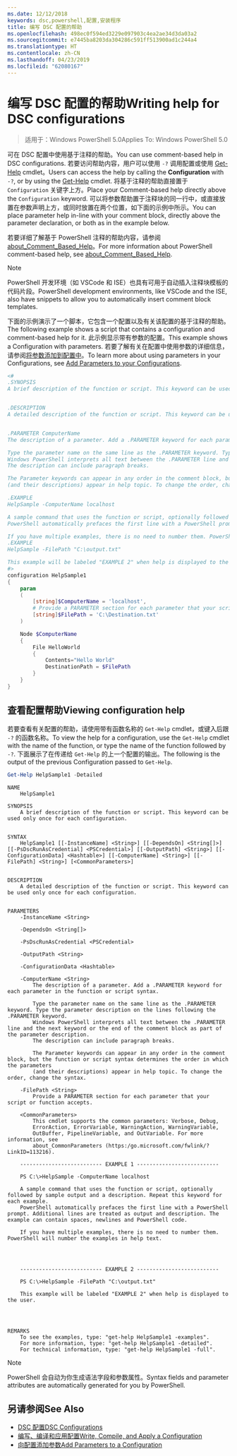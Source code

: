 ```yaml
---
ms.date: 12/12/2018
keywords: dsc,powershell,配置,安装程序
title: 编写 DSC 配置的帮助
ms.openlocfilehash: 498ec0f594ed3229e097903c4ea2ae34d3da03a2
ms.sourcegitcommit: e7445ba8203da304286c591ff513900ad1c244a4
ms.translationtype: HT
ms.contentlocale: zh-CN
ms.lasthandoff: 04/23/2019
ms.locfileid: "62080167"
---
```

# <a name="writing-help-for-dsc-configurations"></a><span data-ttu-id="5bcc1-103">编写 DSC 配置的帮助</span><span class="sxs-lookup"><span data-stu-id="5bcc1-103">Writing help for DSC configurations</span></span>

><span data-ttu-id="5bcc1-104">适用于：Windows PowerShell 5.0</span><span class="sxs-lookup"><span data-stu-id="5bcc1-104">Applies To: Windows PowerShell 5.0</span></span>

<span data-ttu-id="5bcc1-105">可在 DSC 配置中使用基于注释的帮助。</span><span class="sxs-lookup"><span data-stu-id="5bcc1-105">You can use comment-based help in DSC configurations.</span></span> <span data-ttu-id="5bcc1-106">若要访问帮助内容，用户可以使用 `-?` 调用配置或使用 [Get-Help](/powershell/module/Microsoft.PowerShell.Core/Get-Help) cmdlet。</span><span class="sxs-lookup"><span data-stu-id="5bcc1-106">Users can access the help by calling the **Configuration** with `-?`, or by using the [Get-Help](/powershell/module/Microsoft.PowerShell.Core/Get-Help) cmdlet.</span></span> <span data-ttu-id="5bcc1-107">将基于注释的帮助直接置于 `Configuration` 关键字上方。</span><span class="sxs-lookup"><span data-stu-id="5bcc1-107">Place your Comment-based help directly above the `Configuration` keyword.</span></span>
<span data-ttu-id="5bcc1-108">可以将参数帮助置于注释块的同一行中，或直接放置在参数声明上方，或同时放置在两个位置，如下面的示例中所示。</span><span class="sxs-lookup"><span data-stu-id="5bcc1-108">You can place parameter help in-line with your comment block, directly above the parameter declaration, or both as in the example below.</span></span>

<span data-ttu-id="5bcc1-109">若要详细了解基于 PowerShell 注释的帮助内容，请参阅 [about_Comment_Based_Help](/powershell/module/microsoft.powershell.core/about/about_comment_based_help)。</span><span class="sxs-lookup"><span data-stu-id="5bcc1-109">For more information about PowerShell comment-based help, see [about_Comment_Based_Help](/powershell/module/microsoft.powershell.core/about/about_comment_based_help).</span></span>

> [!NOTE]
> <span data-ttu-id="5bcc1-110">PowerShell 开发环境（如 VSCode 和 ISE）也具有可用于自动插入注释块模板的代码片段。</span><span class="sxs-lookup"><span data-stu-id="5bcc1-110">PowerShell development environments, like VSCode and the ISE, also have snippets to allow you to automatically insert comment block templates.</span></span>

<span data-ttu-id="5bcc1-111">下面的示例演示了一个脚本，它包含一个配置以及有关该配置的基于注释的帮助。</span><span class="sxs-lookup"><span data-stu-id="5bcc1-111">The following example shows a script that contains a configuration and comment-based help for it.</span></span> <span data-ttu-id="5bcc1-112">此示例显示带有参数的配置。</span><span class="sxs-lookup"><span data-stu-id="5bcc1-112">This example shows a Configuration with parameters.</span></span> <span data-ttu-id="5bcc1-113">若要了解有关在配置中使用参数的详细信息，请参阅[将参数添加到配置中](add-parameters-to-a-configuration.md)。</span><span class="sxs-lookup"><span data-stu-id="5bcc1-113">To learn more about using parameters in your Configurations, see [Add Parameters to your Configurations](add-parameters-to-a-configuration.md).</span></span>

```powershell
<#
.SYNOPSIS
A brief description of the function or script. This keyword can be used only once for each configuration.


.DESCRIPTION
A detailed description of the function or script. This keyword can be used only once for each configuration.


.PARAMETER ComputerName
The description of a parameter. Add a .PARAMETER keyword for each parameter in the function or script syntax.

Type the parameter name on the same line as the .PARAMETER keyword. Type the parameter description on the lines following the .PARAMETER keyword.
Windows PowerShell interprets all text between the .PARAMETER line and the next keyword or the end of the comment block as part of the parameter description.
The description can include paragraph breaks.

The Parameter keywords can appear in any order in the comment block, but the function or script syntax determines the order in which the parameters
(and their descriptions) appear in help topic. To change the order, change the syntax.

.EXAMPLE
HelpSample -ComputerName localhost

A sample command that uses the function or script, optionally followed by sample output and a description. Repeat this keyword for each example.
PowerShell automatically prefaces the first line with a PowerShell prompt. Additional lines are treated as output and description. The example can contain spaces, newlines and PowerShell code.

If you have multiple examples, there is no need to number them. PowerShell will number the examples in help text.
.EXAMPLE
HelpSample -FilePath "C:\output.txt"

This example will be labeled "EXAMPLE 2" when help is displayed to the user.
#>
configuration HelpSample1
{
    param
    (
        [string]$ComputerName = 'localhost',
        # Provide a PARAMETER section for each parameter that your script or function accepts.
        [string]$FilePath = 'C:\Destination.txt'
    )

    Node $ComputerName
    {
        File HelloWorld
        {
            Contents="Hello World"
            DestinationPath = $FilePath
        }
    }
}
```

## <a name="viewing-configuration-help"></a><span data-ttu-id="5bcc1-114">查看配置帮助</span><span class="sxs-lookup"><span data-stu-id="5bcc1-114">Viewing configuration help</span></span>

<span data-ttu-id="5bcc1-115">若要查看有关配置的帮助，请使用带有函数名称的 `Get-Help` cmdlet，或键入后跟 `-?` 的函数名称。</span><span class="sxs-lookup"><span data-stu-id="5bcc1-115">To view the help for a configuration, use the `Get-Help` cmdlet with the name of the function, or type the name of the function followed by `-?`.</span></span> <span data-ttu-id="5bcc1-116">下面展示了在传递给 `Get-Help` 的上一个配置的输出。</span><span class="sxs-lookup"><span data-stu-id="5bcc1-116">The following is the output of the previous Configuration passed to `Get-Help`.</span></span>

```powershell
Get-Help HelpSample1 -Detailed
```

```output
NAME
    HelpSample1

SYNOPSIS
    A brief description of the function or script. This keyword can be used only once for each configuration.


SYNTAX
    HelpSample1 [[-InstanceName] <String>] [[-DependsOn] <String[]>] [[-PsDscRunAsCredential] <PSCredential>] [[-OutputPath] <String>] [[-ConfigurationData] <Hashtable>] [[-ComputerName] <String>] [[-FilePath] <String>] [<CommonParameters>]


DESCRIPTION
    A detailed description of the function or script. This keyword can be used only once for each configuration.


PARAMETERS
    -InstanceName <String>

    -DependsOn <String[]>

    -PsDscRunAsCredential <PSCredential>

    -OutputPath <String>

    -ConfigurationData <Hashtable>

    -ComputerName <String>
        The description of a parameter. Add a .PARAMETER keyword for each parameter in the function or script syntax.

        Type the parameter name on the same line as the .PARAMETER keyword. Type the parameter description on the lines following the .PARAMETER keyword.
        Windows PowerShell interprets all text between the .PARAMETER line and the next keyword or the end of the comment block as part of the parameter description.
        The description can include paragraph breaks.

        The Parameter keywords can appear in any order in the comment block, but the function or script syntax determines the order in which the parameters
        (and their descriptions) appear in help topic. To change the order, change the syntax.

    -FilePath <String>
        Provide a PARAMETER section for each parameter that your script or function accepts.

    <CommonParameters>
        This cmdlet supports the common parameters: Verbose, Debug,
        ErrorAction, ErrorVariable, WarningAction, WarningVariable,
        OutBuffer, PipelineVariable, and OutVariable. For more information, see
        about_CommonParameters (https:/go.microsoft.com/fwlink/?LinkID=113216).

    -------------------------- EXAMPLE 1 --------------------------

    PS C:\>HelpSample -ComputerName localhost

    A sample command that uses the function or script, optionally followed by sample output and a description. Repeat this keyword for each example.
    PowerShell automatically prefaces the first line with a PowerShell prompt. Additional lines are treated as output and description. The example can contain spaces, newlines and PowerShell code.

    If you have multiple examples, there is no need to number them. PowerShell will number the examples in help text.




    -------------------------- EXAMPLE 2 --------------------------

    PS C:\>HelpSample -FilePath "C:\output.txt"

    This example will be labeled "EXAMPLE 2" when help is displayed to the user.




REMARKS
    To see the examples, type: "get-help HelpSample1 -examples".
    For more information, type: "get-help HelpSample1 -detailed".
    For technical information, type: "get-help HelpSample1 -full".
```

> [!NOTE]
> <span data-ttu-id="5bcc1-117">PowerShell 会自动为你生成语法字段和参数属性。</span><span class="sxs-lookup"><span data-stu-id="5bcc1-117">Syntax fields and parameter attributes are automatically generated for you by PowerShell.</span></span>

## <a name="see-also"></a><span data-ttu-id="5bcc1-118">另请参阅</span><span class="sxs-lookup"><span data-stu-id="5bcc1-118">See Also</span></span>

- [<span data-ttu-id="5bcc1-119">DSC 配置</span><span class="sxs-lookup"><span data-stu-id="5bcc1-119">DSC Configurations</span></span>](configurations.md)
- [<span data-ttu-id="5bcc1-120">编写、编译和应用配置</span><span class="sxs-lookup"><span data-stu-id="5bcc1-120">Write, Compile, and Apply a Configuration</span></span>](write-compile-apply-configuration.md)
- [<span data-ttu-id="5bcc1-121">向配置添加参数</span><span class="sxs-lookup"><span data-stu-id="5bcc1-121">Add Parameters to a Configuration</span></span>](add-parameters-to-a-configuration.md)
